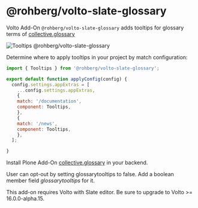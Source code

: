 # @rohberg/volto-slate-glossary

Volto Add-On `@rohberg/volto-slate-glossary` adds tooltips for glossary terms of [collective.glossary](https://github.com/collective/collective.glossary)

![Tooltips @rohberg/volto-slate-glossary](https://github.com/rohberg/volto-slate-glossary/raw/main/pubimages/volto-slate-glossary-tooltips.png)

Determine where to apply tooltips in your project by match configuration:

```javascript
import { Tooltips } from '@rohberg/volto-slate-glossary';

export default function applyConfig(config) {
  config.settings.appExtras = [
    ...config.settings.appExtras,
    {
    match: '/documentation',
    component: Tooltips,
    },
    {
    match: '/news',
    component: Tooltips,
    },
  ];

}
```

Install Plone Add-On [collective.glossary](https://github.com/collective/collective.glossary) in your backend.


User can opt-out by setting glossarytooltips to false.
Add a boolean member field *glossarytooltips* for it.


This add-on requires Volto with Slate editor. Be sure to upgrade to Volto >= 16.0.0-alpha.15.
